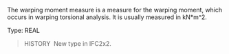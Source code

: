 ﻿The warping moment measure is a measure for the warping moment, which occurs in warping torsional analysis. It is usually measured in kN\*m\^2.

Type: REAL

> HISTORY&nbsp; New type in IFC2x2.

